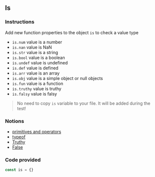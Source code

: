 ## Is

### Instructions

Add new function properties to the object `is` to check a value type
- `is.num` value is a number
- `is.nan` value is NaN
- `is.str` value is a string
- `is.bool` value is a boolean
- `is.undef` value is undefined
- `is.def` value is defined
- `is.arr` value is an array
- `is.obj` value is a simple object or null objects
- `is.fun` value is a function
- `is.truthy` value is truthy
- `is.falsy` value is falsy

> No need to copy `is` variable to your file. It will be added during the test!

### Notions

- [primitives and operators](https://nan-academy.github.io/js-training/examples/primitive-and-operators)
- [typeof](https://devdocs.io/javascript/operators/typeof)
- [Truthy](https://developer.mozilla.org/en-US/docs/Glossary/Truthy)
- [False](https://developer.mozilla.org/en-US/docs/Glossary/Falsy)


### Code provided
```js
const is = {}
```
